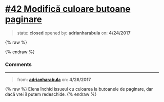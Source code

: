 # [\#42 Modifică culoare butoane paginare](https://github.com/adrianharabula/condr/issues/42)

> state: **closed** opened by: **adrianharabula** on: **4/24/2017**

{% raw %}

{% endraw %}


### Comments

---
> from: [**adrianharabula**](https://github.com/adrianharabula/condr/issues/42#issuecomment-297284645) on: **4/26/2017**

{% raw %}
Elena închid issueul cu culoarea la butoanele de paginare, dar dacă vrei îl putem redeschide.
{% endraw %}
